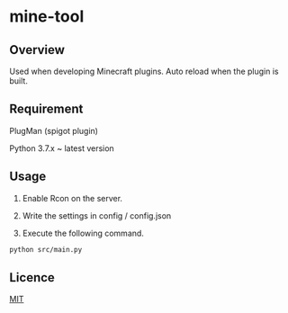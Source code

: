 # mine-tool

## Overview
Used when developing Minecraft plugins. Auto reload when the plugin is built.

## Requirement
PlugMan (spigot plugin)

Python 3.7.x ~ latest version

## Usage
1. Enable Rcon on the server.

2. Write the settings in config / config.json

3. Execute the following command.
```bash
python src/main.py
```

## Licence

[MIT](https://......)
